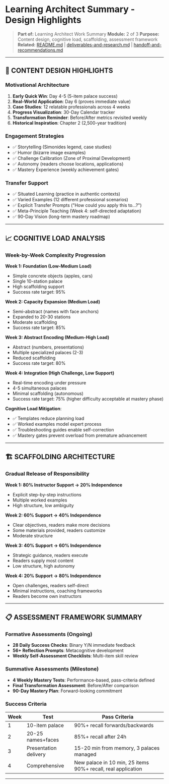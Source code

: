 # Learning Architect Summary - Design Highlights

> **Part of:** Learning Architect Work Summary
> **Module:** 2 of 3
> **Purpose:** Content design, cognitive load, scaffolding, assessment framework
> **Related:** [README.md](./README.md) | [deliverables-and-research.md](./deliverables-and-research.md) | [handoff-and-recommendations.md](./handoff-and-recommendations.md)

---

## 🎨 CONTENT DESIGN HIGHLIGHTS

### Motivational Architecture
1. **Early Quick Win**: Day 4-5 (5-item palace success)
2. **Real-World Application**: Day 6 (proves immediate value)
3. **Case Studies**: 12 relatable professionals across 4 weeks
4. **Progress Visualization**: 30-Day Calendar tracker
5. **Transformation Reminder**: Before/After metrics revisited weekly
6. **Historical Inspiration**: Chapter 2 (2,500-year tradition)

### Engagement Strategies
- ✅ Storytelling (Simonides legend, case studies)
- ✅ Humor (bizarre image examples)
- ✅ Challenge Calibration (Zone of Proximal Development)
- ✅ Autonomy (readers choose locations, applications)
- ✅ Mastery Experience (weekly achievement gates)

### Transfer Support
- ✅ Situated Learning (practice in authentic contexts)
- ✅ Varied Examples (12 different professional scenarios)
- ✅ Explicit Transfer Prompts ("How could you apply this to...?")
- ✅ Meta-Principle Teaching (Week 4: self-directed adaptation)
- ✅ 90-Day Vision (long-term mastery roadmap)

---

## 📈 COGNITIVE LOAD ANALYSIS

### Week-by-Week Complexity Progression

**Week 1: Foundation (Low-Medium Load)**
- Simple concrete objects (apples, cars)
- Single 10-station palace
- High scaffolding support
- Success rate target: 95%

**Week 2: Capacity Expansion (Medium Load)**
- Semi-abstract (names with face anchors)
- Expanded to 20-30 stations
- Moderate scaffolding
- Success rate target: 85%

**Week 3: Abstract Encoding (Medium-High Load)**
- Abstract (numbers, presentations)
- Multiple specialized palaces (2-3)
- Reduced scaffolding
- Success rate target: 80%

**Week 4: Integration (High Challenge, Low Support)**
- Real-time encoding under pressure
- 4-5 simultaneous palaces
- Minimal scaffolding (autonomous)
- Success rate target: 75% (higher difficulty acceptable at mastery phase)

**Cognitive Load Mitigation**:
- ✅ Templates reduce planning load
- ✅ Worked examples model expert process
- ✅ Troubleshooting guides enable self-correction
- ✅ Mastery gates prevent overload from premature advancement

---

## 🏗️ SCAFFOLDING ARCHITECTURE

### Gradual Release of Responsibility

**Week 1: 80% Instructor Support → 20% Independence**
- Explicit step-by-step instructions
- Multiple worked examples
- High structure, low ambiguity

**Week 2: 60% Support → 40% Independence**
- Clear objectives, readers make more decisions
- Some materials provided, readers customize
- Moderate structure

**Week 3: 40% Support → 60% Independence**
- Strategic guidance, readers execute
- Readers supply most content
- Low structure, high autonomy

**Week 4: 20% Support → 80% Independence**
- Open challenges, readers self-direct
- Minimal instructions, coaching frameworks
- Readers become own instructors

---

## 📋 ASSESSMENT FRAMEWORK SUMMARY

### Formative Assessments (Ongoing)
- **28 Daily Success Checks**: Binary Y/N immediate feedback
- **56+ Reflection Prompts**: Metacognitive development
- **Weekly Self-Assessment Checklists**: Multi-item skill review

### Summative Assessments (Milestone)
- **4 Weekly Mastery Tests**: Performance-based, pass-criteria defined
- **Final Transformation Assessment**: Before/After comparison
- **90-Day Mastery Plan**: Forward-looking commitment

### Success Criteria
| Week | Test | Pass Criteria |
|------|------|---------------|
| 1 | 10-item palace | 90%+ recall forwards/backwards |
| 2 | 20-25 names+faces | 85%+ recall after 24h |
| 3 | Presentation delivery | 15-20 min from memory, 3 palaces managed |
| 4 | Comprehensive | New palace in 10 min, 25 items 90%+ recall, real application |

---
